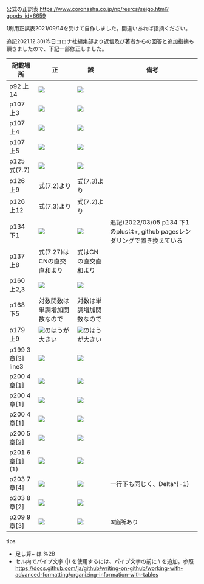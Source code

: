 公式の正誤表
https://www.coronasha.co.jp/np/resrcs/seigo.html?goods_id=6659

1刷用正誤表2021/09/14を受けて自作しました。間違いあれば指摘ください。

追記2021.12.30)昨日コロナ社編集部より返信及び著者からの回答と追加指摘も頂きましたので、下記一部修正しました。

| 記載場所 | 正 | 誤 | 備考 |
| ------------- | ------------- | ------------- | ------------- |
| p92 上14 | <img src="https://render.githubusercontent.com/render/math?math==2\int ^{1}_{0}\left( -\dfrac{1}{2}\right) \left\{ \cos \left( 4\pi nt\right) -1\right\} dt"> | <img src="https://render.githubusercontent.com/render/math?math==2\int ^{1}_{0}\left( -{1}\right) \left\{ \cos \left( 4\pi nt\right) -1\right\} dt"> |  |
| p107 上3 | <img src="https://render.githubusercontent.com/render/math?math=u_{1}=-3u_{2}"> | <img src="https://render.githubusercontent.com/render/math?math=u_{1}=3u_{2}"> |
| p107 上4 | <img src="https://render.githubusercontent.com/render/math?math=u=\dfrac{1}{\sqrt{10}}\begin{bmatrix} 3 \\ -1\end{bmatrix}"> | <img src="https://render.githubusercontent.com/render/math?math=u=\dfrac{1}{\sqrt{10}}\begin{bmatrix} 3 \\ 1\end{bmatrix}"> |
| p107 上5 | <img src="https://render.githubusercontent.com/render/math?math=u=\begin{bmatrix} 3 \\ -1\end{bmatrix}"> | <img src="https://render.githubusercontent.com/render/math?math=u=\begin{bmatrix} 3 \\ 1\end{bmatrix}"> |
| p125 式(7.7) | <img src="https://render.githubusercontent.com/render/math?math=\mu_{i}^2u_{i}"> | <img src="https://render.githubusercontent.com/render/math?math=\mu^2u_{i}"> |  |
| p126 上9 | 式(7.2)より | 式(7.3)より |
| p126 上12 | 式(7.3)より | 式(7.2)より |
| p134 下1 | <img src="https://render.githubusercontent.com/render/math?math=-f^{H}\left( AA^{plus}\right) ^{H}AA^{plus}f"> | <img src="https://render.githubusercontent.com/render/math?math=-f^{H}\left( AA^{plus}\right) ^{H}AA^{plus}x"> |  追記)2022/03/05 p134 下1のplusは+, github pagesレンダリングで置き換えている |
| p137 上8 | 式(7.27)はCNの直交直和より | 式はCNの直交直和より | |
| p160 上2,3 | <img src="https://render.githubusercontent.com/render/math?math=\dfrac{2\sigma^{2}}{\sqrt{\pi}}"> | <img src="https://render.githubusercontent.com/render/math?math=\dfrac{2\sigma^{2}}{{\pi}}"> |  |
| p168 下5 | 対数関数は単調増加関数なので | 対数は単調増加関数なので |  |
| p179 上9 | <img src="https://render.githubusercontent.com/render/math?math=\left\|y-x^{\ast}\right\\|">のほうが大きい | <img src="https://render.githubusercontent.com/render/math?math=\left\|y-x^{\ast}\right\\| ^{2}">のほうが大きい |  |
| p199 3章[3] line3 | <img src="https://render.githubusercontent.com/render/math?math=\dfrac{1}{N}\sum ^{N-1}_{k=0}e^{0}=1\\"> | <img src="https://render.githubusercontent.com/render/math?math=\dfrac{1}{N}=\sum ^{N-1}_{k=0}e^{0}=1\\"> |
| p200 4章[1] | <img src="https://render.githubusercontent.com/render/math?math=\begin{bmatrix} c_{1} \\ c_{2} \end{bmatrix}"> | <img src="https://render.githubusercontent.com/render/math?math=\begin{bmatrix} c_{1} \\ c_{1} \end{bmatrix}"> |
| p200 4章[1] | <img src="https://render.githubusercontent.com/render/math?math=C_{1}=-\dfrac{3}{7},C_{2}=-\dfrac{13}{7}"> | <img src="https://render.githubusercontent.com/render/math?math=C_{1}=-\dfrac{3}{8},C_{2}=-1"> |
| p200 4章[1] | <img src="https://render.githubusercontent.com/render/math?math=x=-\dfrac{3}{7}u_{1}-\dfrac{13}{7}u_{2}"> | <img src="https://render.githubusercontent.com/render/math?math=x=-\dfrac{3}{8}u_{1}-u_{2}"> |
| p200 5章[2] | <img src="https://render.githubusercontent.com/render/math?math=\cos \theta =\dfrac{\langle x,y\rangle }{\left\| x\right\|\left\| y\right\| } =\dfrac{\langle ay.y\rangle }{a\left\| y\right\|\left\| y\right\| }"> | <img src="https://render.githubusercontent.com/render/math?math=\cos \theta =\dfrac{\langle x,y\rangle }{\left\| x\right\| }\left\| y\right\| =\dfrac{\langle ay.y\rangle }{a\left\| y\right\| }\left\| y\right\|"> |
| p201 6章[1] (1) | <img src="https://render.githubusercontent.com/render/math?math=v_{1}=\dfrac{1}{\sqrt{1%2B\left\| -i\right\| ^{2}}}"> | <img src="https://render.githubusercontent.com/render/math?math=v_{1}=\dfrac{1}{\sqrt{1%2B\left( -i\right) ^{2}}}"> |
| p203 7章[4] | <img src="https://render.githubusercontent.com/render/math?math=U^{H}U=\Delta ^{-1}V^{H}A^{H}AV\Delta ^{-1}"> | <img src="https://render.githubusercontent.com/render/math?math=U^{H}U=\Delta V^{H}A^{H}AV\Delta ^{-1}"> | 一行下も同じく、Delta^{-1} |
| p203 8章[2] | <img src="https://render.githubusercontent.com/render/math?math==\dfrac{1}{\sqrt{2\pi \sigma ^{2}}}\int _{-\rho }^{\infty }e^{-X^{2}}\sqrt{2\sigma ^{2}}dX"> | <img src="https://render.githubusercontent.com/render/math?math==\dfrac{1}{\sqrt{2\pi \sigma ^{2}}}\int _{-\rho }^{\infty }e^{-X^{2}}dX"> | |
| p209 9章[3] | <img src="https://render.githubusercontent.com/render/math?math=\sum^{K}_{k=1}"> | <img src="https://render.githubusercontent.com/render/math?math=\sum^{L}_{k=1}"> | 3箇所あり |


tips
- 足し算+ は %2B
- セル内でパイプ文字 (|) を使用するには、パイプ文字の前に \ を追加。参照 https://docs.github.com/ja/github/writing-on-github/working-with-advanced-formatting/organizing-information-with-tables
 
